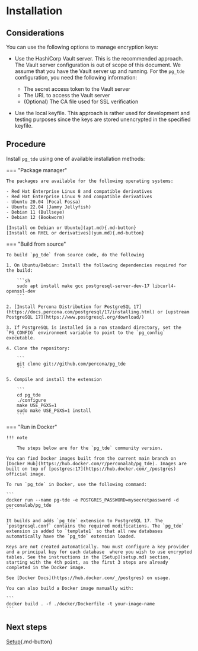 # Installation

## Considerations

You can use the following options to manage encryption keys:

* Use the HashiCorp Vault server. This is the recommended approach. The Vault server configuration is out of scope of this document. We assume that you have the Vault server up and running. For the  `pg_tde` configuration, you need the following information:

    * The secret access token to the Vault server
    * The URL to access the Vault server
    * (Optional) The CA file used for SSL verification

* Use the local keyfile. This approach is rather used for development and testing purposes since the keys are stored unencrypted in the specified keyfile.

## Procedure 

Install `pg_tde` using one of available installation methods:


=== "Package manager" 

    The packages are available for the following operating systems:
    
    - Red Hat Enterprise Linux 8 and compatible derivatives
    - Red Hat Enterprise Linux 9 and compatible derivatives
    - Ubuntu 20.04 (Focal Fossa)
    - Ubuntu 22.04 (Jammy Jellyfish)
    - Debian 11 (Bullseye) 
    - Debian 12 (Bookworm)

    [Install on Debian or Ubuntu](apt.md){.md-button}
    [Install on RHEL or derivatives](yum.md){.md-button}

=== "Build from source"

    To build `pg_tde` from source code, do the following

    1. On Ubuntu/Debian: Install the following dependencies required for the build:

        ```sh
        sudo apt install make gcc postgresql-server-dev-17 libcurl4-openssl-dev
        ```

    2. [Install Percona Distribution for PostgreSQL 17](https://docs.percona.com/postgresql/17/installing.html) or [upstream PostgreSQL 17](https://www.postgresql.org/download/)

    3. If PostgreSQL is installed in a non standard directory, set the `PG_CONFIG` environment variable to point to the `pg_config` executable.

    4. Clone the repository:  

        ```
        git clone git://github.com/percona/pg_tde
        ```

    5. Compile and install the extension

        ```
        cd pg_tde
        ./configure
        make USE_PGXS=1
        sudo make USE_PGXS=1 install
        ```

=== "Run in Docker"

    !!! note

        The steps below are for the `pg_tde` community version. 

    You can find Docker images built from the current main branch on [Docker Hub](https://hub.docker.com/r/perconalab/pg_tde). Images are built on top of [postgres:17](https://hub.docker.com/_/postgres) official image.     

    To run `pg_tde` in Docker, use the following command:    

    ```
    docker run --name pg-tde -e POSTGRES_PASSWORD=mysecretpassword -d perconalab/pg_tde
    ```    

    It builds and adds `pg_tde` extension to PostgreSQL 17. The `postgresql.conf` contains the required modifications. The `pg_tde` extension is added to `template1` so that all new databases automatically have the `pg_tde` extension loaded. 

    Keys are not created automatically. You must configure a key provider and a principal key for each database  where you wish to use encrypted tables. See the instructions in the [Setup](setup.md) section, starting with the 4th point, as the first 3 steps are already completed in the Docker image.

    See [Docker Docs](https://hub.docker.com/_/postgres) on usage.    

    You can also build a Docker image manually with:    

    ```
    docker build . -f ./docker/Dockerfile -t your-image-name
    ```

## Next steps

[Setup](setup.md){.md-button}
